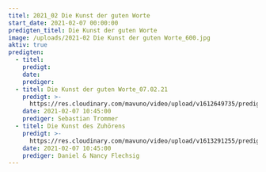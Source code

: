 ```yaml
---
titel: 2021_02 Die Kunst der guten Worte
start_date: 2021-02-07 00:00:00
predigten_titel: Die Kunst der guten Worte
image: /uploads/2021-02 Die Kunst der guten Worte_600.jpg
aktiv: true
predigten:
  - titel:
    predigt:
    date:
    prediger:
  - titel: Die Kunst der guten Worte_07.02.21
    predigt: >-
      https://res.cloudinary.com/mavuno/video/upload/v1612649735/predigten/Die%20Kunst%20der%20guten%20Worte/Mein_Film_Audio.mp4
    date: 2021-02-07 10:45:00
    prediger: Sebastian Trommer
  - titel: Die Kunst des Zuhörens
    predigt: >-
      https://res.cloudinary.com/mavuno/video/upload/v1613291255/predigten/Die%20Kunst%20der%20guten%20Worte/2021-02-14_GoDi_Mavuno_Berlin_-_Die_Kunst_der_guten_Worte_2.mp3
    date: 2021-02-07 10:45:00
    prediger: Daniel & Nancy Flechsig
---
```


